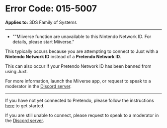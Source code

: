 # Error Code: 015-5007
**Applies to:** 3DS Family of Systems

---

- ""Miiverse function are unavailable to this Nintendo Network ID. For details, please start Miiverse."

This typically occurs because you are attempting to connect to Juxt with a **Nintendo Network ID** instead of a **Pretendo Network ID**.

This can also occur if your Pretendo Network ID has been banned from using Juxt.

For more information, launch the Miiverse app, or request to speak to a moderator in the [Discord server](https://discord.gg/pretendo).

---

If you have not yet connected to Pretendo, please follow the instructions [here](/docs/install) to get started.

If you are still unable to connect, please request to speak to a moderator in the [Discord server](https://discord.gg/pretendo).

